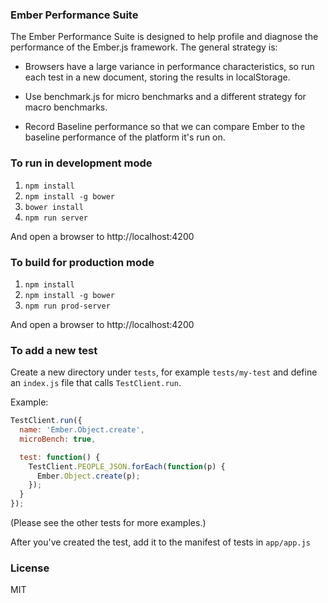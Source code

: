 ### Ember Performance Suite

The Ember Performance Suite is designed to help profile and diagnose
the performance of the Ember.js framework. The general strategy is:

- Browsers have a large variance in performance characteristics, so
  run each test in a new document, storing the results in localStorage.

- Use benchmark.js for micro benchmarks and a different strategy for
  macro benchmarks.

- Record Baseline performance so that we can compare Ember to the
  baseline performance of the platform it's run on.

### To run in development mode

1. `npm install`
2. `npm install -g bower`
3. `bower install`
4. `npm run server`

And open a browser to http://localhost:4200

### To build for production mode

1. `npm install`
2. `npm install -g bower`
3. `npm run prod-server`

And open a browser to http://localhost:4200

### To add a new test

Create a new directory under `tests`, for example `tests/my-test`
and define an `index.js` file that calls `TestClient.run`.

Example:

```javascript
TestClient.run({
  name: 'Ember.Object.create',
  microBench: true,

  test: function() {
    TestClient.PEOPLE_JSON.forEach(function(p) {
      Ember.Object.create(p);
    });
  }
});
```

(Please see the other tests for more examples.)

After you've created the test, add it to the manifest of tests in
`app/app.js`

### License

MIT
